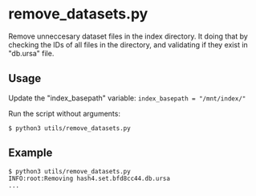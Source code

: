 # remove_datasets.py

Remove unneccesary dataset files in the index directory.
It doing that by checking the IDs of all files in the directory,
and validating if they exist in "db.ursa" file.

## Usage
Update the "index_basepath" variable:
`index_basepath = "/mnt/index/"`

Run the script without arguments:

```
$ python3 utils/remove_datasets.py
```

## Example

```
$ python3 utils/remove_datasets.py
INFO:root:Removing hash4.set.bfd8cc44.db.ursa
...
```

